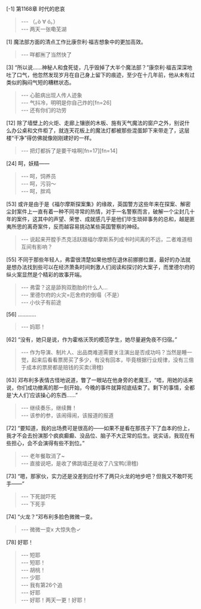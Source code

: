 
[-1] 第1168章 时代的悲哀
>--- （｡ò ∀ ó｡）<br>
>--- 两天一张嘞芜湖<br>

[1] 魔法部方面的清点工作比康奈利·福吉想象中的更加高效。
>--- 咩都🈚了当然快了<br>

[3] “所以说……神秘人和食死徒，几乎毁掉了大半个魔法部？”康奈利·福吉深深地吐了口气，他忽然发现岁月在自己身上留下的痕迹，至少在十几年前，他从未有过类似的胸闷气短的糟糕状态。
>--- 心脏病出现人传人迹象<br>
>--- 气抖冷，明明是你自己炸的[fn=26]<br>
>--- 还有你们的功劳<br>

[12] 除了墙壁上的火炬、走廊上镶嵌的木板、施有天气魔法的窗户之外，别说什么办公桌和文件柜了，就连天花板上的魔法灯都被那些混蛋卸下来带走了，这层楼“干净”得仿佛就像刚刚建好的一样。
>--- 把灯都拆了是要干啥啊[fn=17][fn=14]<br>

[24] 呵，妖精——
>--- 呵，饲养员<br>
>--- 呵，污羽～<br>
>--- 呵，胖鸡<br>

[53] 或许是由于是《福尔摩斯探案集》的缘故，英国警方这些年来在探案、解密尘封案件上一直有着一种不同寻常的热情，对于一名警察而言，破解一个尘封几十年的案件，这其中的声望、荣誉、成就感几乎是他们毕生琐碎事务的总和，越是匪夷所思的离奇案件，反而越容易挑动某些英国警察的神经。
>--- 说起来开膛手杰克活跃跟福尔摩斯系列成书时间离的不远，二者难道相互间有影响？<br>

[55] 不同于那些年轻人，弗雷很清楚如果他想在退休前挪挪位置，最好的办法就是想办法找到些可以在经济萧条时间刺激人们阅读和探讨的大案子，而里德尔府的纵火案显然是个精彩的故事开端。
>--- 弗雷？这是舔狗双胞胎的什么人…<br>
>--- 里德尔府的火灾=厄舍府的倒塌（不是）<br>
>--- 小伙子有前途<br>

[56] …………
>--- 妈耶！<br>

[62] “没有，她只是说，作为霍格沃茨的模范学生，她尽量避免夜不归宿。”
>--- 作为导演、制片人、出品商难道需要关注演出是否成功吗？当然是睡一觉，起来后看看票房买了多少，有没有回本，毕竟根据行业规律，没有三倍于成本的票房都是赔钱的买卖(滑稽)<br>

[63] 邓布利多表情古怪地说道，瞥了一眼站在他身旁的老魔王，“唔，用她的话来说，你们成功撤离的那一刻开始，今晚的事件就算彻底结束了。剩下的事情，全都是‘大人们’应该操心的东西……”
>--- 继续奏乐，继续舞！<br>
>--- 该参的参，该闹得闹，该报道的报道<br>

[72] “要知道，我的出场费可是很高的——如果不是看在那孩子下了血本的份上，我才不会去扮演那个疯疯癫癫、没品位、脑子不大正常的后生。说实话，我现在有些担心，会不会演得有些不到位。”
>--- 老年餐取消了~<br>
>--- 直接说吧，是收了佛跳墙还是收了八宝鸭(滑稽)<br>

[73] “嗯，那家伙，实力还是没差到应付不了两只火龙的地步吧？但我又不敢吓死手——”
>--- 下死就吓死<br>
>--- 下死手<br>

[74] “火龙？”邓布利多脸色微微一变。
>--- 微微一变x
大惊失色✓<br>

[78] 好耶！
>--- 短耶<br>
>--- 短耶！<br>
>--- 胡桃！<br>
>--- 少耶<br>
>--- 我有第26个追<br>
>--- 好耶<br>
>--- 好耶！两天一更！好耶！<br>
